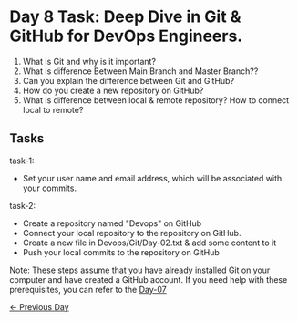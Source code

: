 # Day 8 Task: Deep Dive in Git & GitHub for DevOps Engineers.

1. What is Git and why is it important?
2. What is difference Between Main Branch and Master Branch??
3. Can you explain the difference between Git and GitHub?
4. How do you create a new repository on GitHub?
5. What is difference between local & remote repository? How to connect local to remote?

## Tasks

task-1:

- Set your user name and email address, which will be associated with your commits.

task-2:

- Create a repository named "Devops" on GitHub
- Connect your local repository to the repository on GitHub.
- Create a new file in Devops/Git/Day-02.txt & add some content to it
- Push your local commits to the repository on GitHub
  

Note: These steps assume that you have already installed Git on your computer and have created a GitHub account. If you need help with these prerequisites, you can refer to the [Day-07](../Day07/README.md)

[← Previous Day](../Day07/README.md)